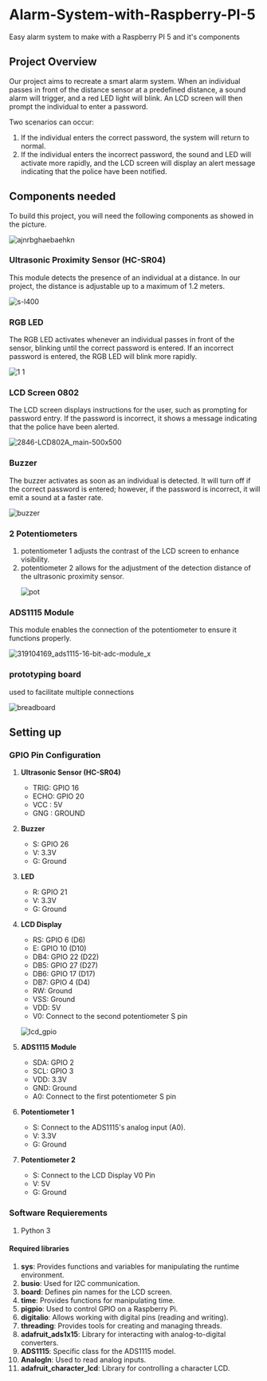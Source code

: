 # Alarm-System-with-Raspberry-PI-5
Easy alarm system to make with a Raspberry PI 5 and it's components
<h2>Project Overview</h2>
<p>Our project aims to recreate a smart alarm system. When an individual passes in front of the distance sensor at a predefined distance, a sound alarm will trigger, and a red LED light will blink. An LCD screen will then prompt the individual to enter a password.</p>
<p>Two scenarios can occur:</p>
<ol>
    <li>If the individual enters the correct password, the system will return to normal.</li>
    <li>If the individual enters the incorrect password, the sound and LED will activate more rapidly, and the LCD screen will display an alert message indicating that the police have been notified.</li>
</ol>
<h2>Components needed</h2>
<p>To build this project, you will need the following components as showed in the picture.</p>

![ajnrbghaebaehkn](https://github.com/user-attachments/assets/c6bc99f2-ba98-4c8c-bb3b-8321f6f2867e)


<h3>Ultrasonic Proximity Sensor (HC-SR04)</h3>
<p>This module detects the presence of an individual at a distance. In our project, the distance is adjustable up to a maximum of 1.2 meters.</p>


![s-l400](https://github.com/user-attachments/assets/65a9f341-c6a4-4467-b544-686edc4465db)

<h3>RGB LED</h3>
<p>The RGB LED activates whenever an individual passes in front of the sensor, blinking until the correct password is entered. If an incorrect password is entered, the RGB LED will blink more rapidly.</p>


![1 1](https://github.com/user-attachments/assets/ace3f1d0-165e-4b12-878f-90d75152b5a8)

<h3>LCD Screen 0802</h3>
<p>The LCD screen displays instructions for the user, such as prompting for password entry. If the password is incorrect, it shows a message indicating that the police have been alerted.</p>


![2846-LCD802A_main-500x500](https://github.com/user-attachments/assets/22aedb35-1ed6-4dfd-961d-0bc2fe02153c)


<h3>Buzzer</h3>
<p>The buzzer activates as soon as an individual is detected. It will turn off if the correct password is entered; however, if the password is incorrect, it will emit a sound at a faster rate.</p>


![buzzer](https://github.com/user-attachments/assets/465a105d-aee0-4e99-bb66-e47a7a844e45)


<h3>2 Potentiometers</h3>
<ol>
    <li> potentiometer 1 adjusts the contrast of the LCD screen to enhance visibility.</li>
    <li> potentiometer 2 allows for the adjustment of the detection distance of the ultrasonic proximity sensor.</li>

![pot](https://github.com/user-attachments/assets/e763ee4e-8ff6-4a06-9718-1060bee426d4)
</ol>

<h3>ADS1115 Module</h3>
<p>This module enables the connection of the potentiometer to ensure it functions properly.</p>

![319104169_ads1115-16-bit-adc-module_x](https://github.com/user-attachments/assets/5b7e0e69-f055-4a7e-8e17-012d0f0581f3)

<h3>prototyping board</h3>
<p>used to facilitate multiple connections</p>

![breadboard](https://github.com/user-attachments/assets/9dc16f0e-9247-41e1-8cea-2c3acc1eadb1)


<h2>Setting up</h2>
<h3>GPIO Pin Configuration</h3>

1. **Ultrasonic Sensor (HC-SR04)**
   - TRIG: GPIO 16 
   - ECHO: GPIO 20
   - VCC : 5V
   - GNG : GROUND

2. **Buzzer**
   - S: GPIO 26 
   - V: 3.3V
   - G: Ground

3. **LED**
   - R: GPIO 21 
   - V: 3.3V
   - G: Ground

4. **LCD Display**
   - RS: GPIO 6 (D6)
   - E: GPIO 10 (D10)
   - DB4: GPIO 22 (D22)
   - DB5: GPIO 27 (D27)
   - DB6: GPIO 17 (D17)
   - DB7: GPIO 4 (D4)
   - RW: Ground
   - VSS: Ground
   - VDD: 5V
   - V0: Connect to the second potentiometer S pin
  
    ![lcd_gpio](https://github.com/user-attachments/assets/e38ac850-0ef9-4add-9664-122225a9e3f3)


5. **ADS1115 Module**
     - SDA: GPIO 2 
     - SCL: GPIO 3
     - VDD: 3.3V
     - GND: Ground
     - A0: Connect to the first potentiometer S pin

6. **Potentiometer 1**
   - S: Connect to the ADS1115's analog input (A0).
   - V: 3.3V
   - G: Ground

7. **Potentiometer 2**
   - S: Connect to the LCD Display V0 Pin
   - V: 5V
   - G: Ground
  
<h3>Software Requierements</h3>
<ol>
    <li>Python 3</li>
</ol>
    
<h4>Required libraries</h4>
<ol>
    <li><strong>sys</strong>: Provides functions and variables for manipulating the runtime environment.</li>
    <li><strong>busio</strong>: Used for I2C communication.</li>
    <li><strong>board</strong>: Defines pin names for the LCD screen.</li>
    <li><strong>time</strong>: Provides functions for manipulating time.</li>
    <li><strong>pigpio</strong>: Used to control GPIO on a Raspberry Pi.</li>
    <li><strong>digitalio</strong>: Allows working with digital pins (reading and writing).</li>
    <li><strong>threading</strong>: Provides tools for creating and managing threads.</li>
    <li><strong>adafruit_ads1x15</strong>: Library for interacting with analog-to-digital converters.</li>
    <li><strong>ADS1115</strong>: Specific class for the ADS1115 model.</li>
    <li><strong>AnalogIn</strong>: Used to read analog inputs.</li>
    <li><strong>adafruit_character_lcd</strong>: Library for controlling a character LCD.</li>
</ol>





